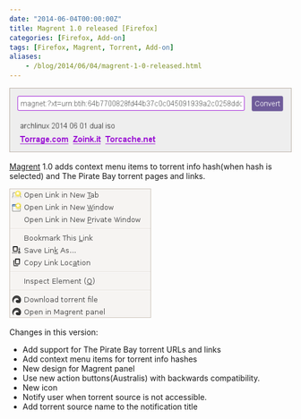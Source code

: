 ```yaml
---
date: "2014-06-04T00:00:00Z"
title: Magrent 1.0 released [Firefox]
categories: [Firefox, Add-on]
tags: [Firefox, Magrent, Torrent, Add-on]
aliases:
    - /blog/2014/06/04/magrent-1-0-released.html
---
```


![Magrent-Panel](/img/Magrent-Panel.png)

[Magrent](https://addons.mozilla.org/en-US/firefox/addon/magrent/) 1.0 adds context menu items to torrent info hash(when hash is selected) and The Pirate Bay torrent pages and links.

![Magrent-ContextMenu](/img/Magrent-ContextMenu.png)

Changes in this version:

- Add support for The Pirate Bay torrent URLs and links
- Add context menu items for torrent info hashes
- New design for Magrent panel
- Use new action buttons(Australis) with backwards compatibility.
- New icon
- Notify user when torrent source is not accessible.
- Add torrent source name to the notification title